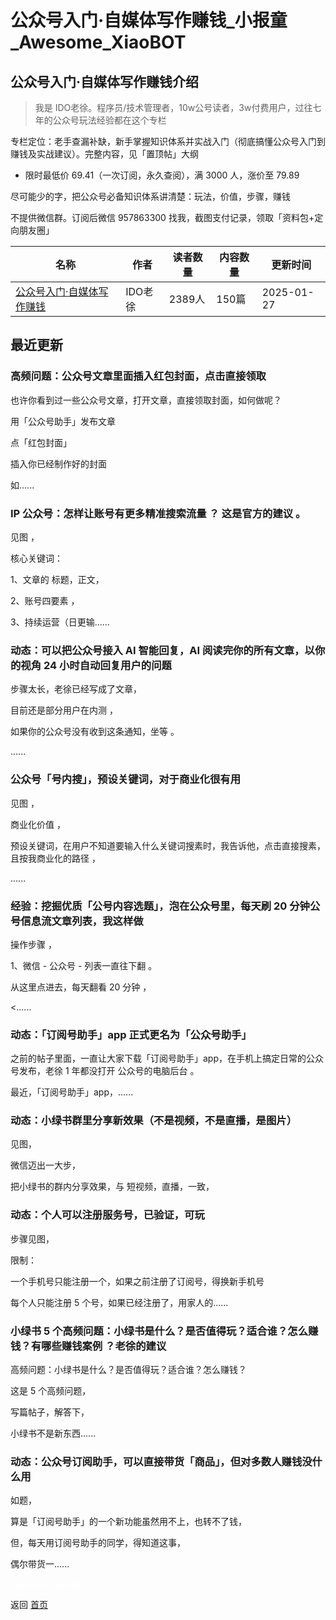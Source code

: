 # 公众号入门·自媒体写作赚钱_小报童_Awesome_XiaoBOT

## 公众号入门·自媒体写作赚钱介绍
> 我是 IDO老徐。程序员/技术管理者，10w公号读者，3w付费用户，过往七年的公众号玩法经验都在这个专栏    
    
专栏定位：老手查漏补缺，新手掌握知识体系并实战入门（彻底搞懂公众号入门到赚钱及实战建议）。完整内容，见「置顶帖」大纲    
    
* 限时最低价 69.41（一次订阅，永久查阅），满 3000 人，涨价至 79.89    
    
尽可能少的字，把公众号必备知识体系讲清楚：玩法，价值，步骤，赚钱    
    
不提供微信群。订阅后微信 957863300 找我，截图支付记录，领取「资料包+定向朋友圈」  
  


|名称|作者|读者数量|内容数量|更新时间|
|---|---|---|---|---|
|[公众号入门·自媒体写作赚钱](https://xiaobot.net/p/idoxu?refer=0b133df9-27dc-423b-8101-639049001c13)|IDO老徐|2389人|150篇|2025-01-27|

## 最近更新
### 高频问题：公众号文章里面插入红包封面，点击直接领取

也许你看到过一些公众号文章，打开文章，直接领取封面，如何做呢？

用「公众号助手」发布文章

点「红包封面」

插入你已经制作好的封面

如......

### IP 公众号：怎样让账号有更多精准搜索流量 ？ 这是官方的建议 。

见图 ，

核心关键词：

1、文章的 标题，正文，

2、账号四要素 ，

3、持续运营（日更输......

### 动态：可以把公众号接入 AI 智能回复，AI 阅读完你的所有文章，以你的视角 24 小时自动回复用户的问题

步骤太长，老徐已经写成了文章，

目前还是部分用户在内测 ，

如果你的公众号没有收到这条通知，坐等 。

......

### 公众号「号内搜」，预设关键词，对于商业化很有用

见图 ，

商业化价值 ，

预设关键词，在用户不知道要输入什么关键词搜素时，我告诉他，点击直接搜素，且按我商业化的路径 ，

......

### 经验：挖掘优质「公号内容选题」，泡在公众号里，每天刷 20 分钟公号信息流文章列表，我这样做

操作步骤 ，

1、微信 - 公众号 - 列表一直往下翻 。

从这里点进去，每天翻看 20 分钟 ，

<......

### 动态：「订阅号助手」app 正式更名为「公众号助手」

之前的帖子里面，一直让大家下载「订阅号助手」app，在手机上搞定日常的公众号发布，老徐 1 年都没打开 公众号的电脑后台 。

最近，「订阅号助手」app，......

### 动态：小绿书群里分享新效果（不是视频，不是直播，是图片）

见图，

微信迈出一大步，

把小绿书的群内分享效果，与 短视频，直播，一致，

### 动态：个人可以注册服务号，已验证，可玩

步骤见图，

限制：

一个手机号只能注册一个，如果之前注册了订阅号，得换新手机号

每个人只能注册 5 个号，如果已经注册了，用家人的......

### 小绿书 5 个高频问题：小绿书是什么？是否值得玩？适合谁？怎么赚钱？有哪些赚钱案例 ？老徐的建议

高频问题：小绿书是什么？是否值得玩？适合谁？怎么赚钱？

这是 5 个高频问题，

写篇帖子，解答下，

小绿书不是新东西......

### 动态：公众号订阅助手，可以直接带货「商品」，但对多数人赚钱没什么用

如题，

算是「订阅号助手」的一个新功能虽然用不上，也转不了钱，

但，每天用订阅号助手的同学，得知道这事，

偶尔带货一......


<a href="https://github.com/Reno9527/awesome-xiaobot" style="color: white; text-decoration: none;">awesome-xiaobot</a>

返回 [首页](../README.md)
